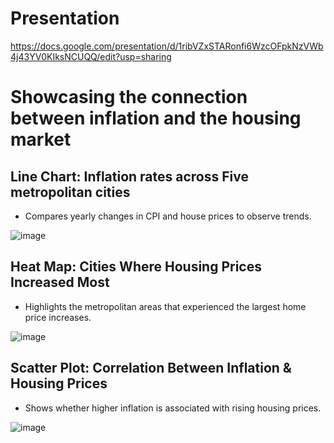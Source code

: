 # Presentation 
https://docs.google.com/presentation/d/1ribVZxSTARonfi6WzcOFpkNzVWb4j43YV0KIksNCUQQ/edit?usp=sharing

# Showcasing the connection between inflation and the housing market

## Line Chart: Inflation rates across Five metropolitan cities
* Compares yearly changes in CPI and house prices to observe trends.

![image](https://github.com/user-attachments/assets/118b18f8-80df-4e82-bc11-a7a3337cbf50)

## Heat Map: Cities Where Housing Prices Increased Most
* Highlights the metropolitan areas that experienced the largest home price increases.

![image](https://github.com/user-attachments/assets/24856f34-b900-42b4-aa53-2044baec4a7b)

## Scatter Plot: Correlation Between Inflation & Housing Prices
* Shows whether higher inflation is associated with rising housing prices.

![image](https://github.com/user-attachments/assets/936d4fd4-a109-4677-a9cf-a9d0338e49cc)



